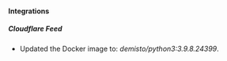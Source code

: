 #### Integrations
##### Cloudflare Feed
- Updated the Docker image to: *demisto/python3:3.9.8.24399*.
